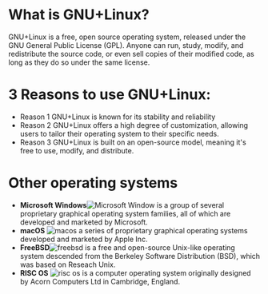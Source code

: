 # What is GNU+Linux?
GNU+Linux is a free, open source operating system, released under the GNU General Public License (GPL). Anyone can run, study, modify, and redistribute the source code, or even sell copies of their modified code, as long as they do so under the same license.

# 3 Reasons to use GNU+Linux:
* Reason 1 GNU+Linux is known for its stability and reliability
* Reason 2 GNU+Linux offers a high degree of customization, allowing users to tailor their operating system to their specific needs. 
* Reason 3 GNU+Linux is built on an open-source model, meaning it's free to use, modify, and distribute.



# Other operating systems
* **Microsoft Windows**![Microsoft Window](https://rb.gy/7gbfhn
  ) is a group of several proprietary graphical operating system families, all of which are developed and marketed by Microsoft. 
* **macOS** ![macos](https://rb.gy/uhr1pp) 
  a series of proprietary graphical operating systems developed and marketed by Apple Inc. 
* **FreeBSD**![freebsd](https://rb.gy/9lwwuu) 
is a free and open-source Unix-like operating system descended from the Berkeley Software Distribution (BSD), which was based on Reseach Unix.
* **RISC OS** ![risc os](https://rb.gy/ert0sx)
  is a computer operating system originally designed by Acorn Computers Ltd in Cambridge, England. 

